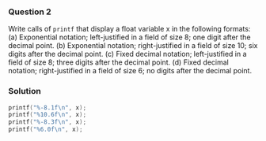 ### Question 2

Write calls of `printf` that display a float variable x in the following formats:
(a) Exponential notation; left-justified in a field of size 8; one digit after the decimal point.
(b) Exponential notation; right-justified in a field of size 10; six digits after the decimal point.
(c) Fixed decimal notation; left-justified in a field of size 8; three digits after the decimal point.
(d) Fixed decimal notation; right-justified in a field of size 6; no digits after the decimal point.

### Solution

```c
printf("%-8.1f\n", x);
printf("%10.6f\n", x);
printf("%-8.3f\n", x);
printf("%6.0f\n", x);
```
